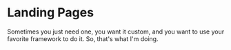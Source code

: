 # Landing Pages

Sometimes you just need one, you want it custom, and you want to use your favorite framework to do it. So, that's what I'm doing.